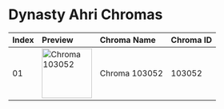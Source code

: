 # Dynasty Ahri Chromas

| Index | Preview | Chroma Name | Chroma ID |
|:---|:---|:---|:---|
| 01 | <img src='https://raw.communitydragon.org/latest/plugins/rcp-be-lol-game-data/global/default/v1/champion-chroma-images/103/103052.png' alt='Chroma 103052' width='100'> | Chroma 103052 | 103052 |
